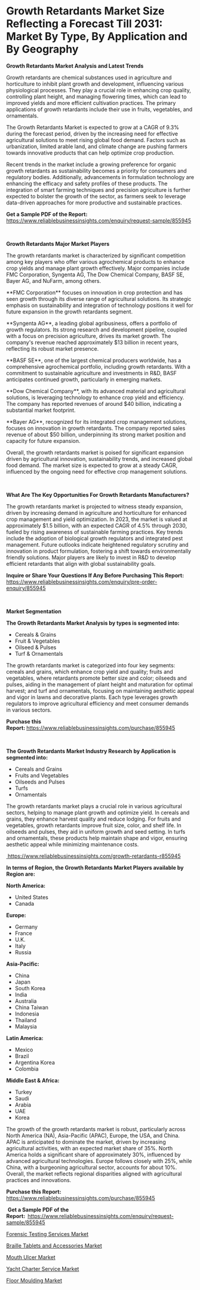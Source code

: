 <p><h1>Growth Retardants Market Size Reflecting a Forecast Till 2031: Market By Type, By Application and By Geography</h1></p><p><strong>Growth Retardants Market Analysis and Latest Trends</strong></p>
<p><p>Growth retardants are chemical substances used in agriculture and horticulture to inhibit plant growth and development, influencing various physiological processes. They play a crucial role in enhancing crop quality, controlling plant height, and managing flowering times, which can lead to improved yields and more efficient cultivation practices. The primary applications of growth retardants include their use in fruits, vegetables, and ornamentals.</p><p>The Growth Retardants Market is expected to grow at a CAGR of 9.3% during the forecast period, driven by the increasing need for effective agricultural solutions to meet rising global food demand. Factors such as urbanization, limited arable land, and climate change are pushing farmers towards innovative products that can help optimize crop production.</p><p>Recent trends in the market include a growing preference for organic growth retardants as sustainability becomes a priority for consumers and regulatory bodies. Additionally, advancements in formulation technology are enhancing the efficacy and safety profiles of these products. The integration of smart farming techniques and precision agriculture is further expected to bolster the growth of the sector, as farmers seek to leverage data-driven approaches for more productive and sustainable practices.</p></p>
<p><strong>Get a Sample PDF of the Report:&nbsp;</strong> <a href="https://www.reliablebusinessinsights.com/enquiry/request-sample/855945?utm_campaign=96&utm_medium=2&utm_source=Github&utm_content=ia&utm_term=11112024&utm_id=growth-retardants">https://www.reliablebusinessinsights.com/enquiry/request-sample/855945</a></p>
<p>&nbsp;</p>
<p><strong>Growth Retardants Major Market Players</strong></p>
<p><p>The growth retardants market is characterized by significant competition among key players who offer various agrochemical products to enhance crop yields and manage plant growth effectively. Major companies include FMC Corporation, Syngenta AG, The Dow Chemical Company, BASF SE, Bayer AG, and NuFarm, among others.</p><p>**FMC Corporation** focuses on innovation in crop protection and has seen growth through its diverse range of agricultural solutions. Its strategic emphasis on sustainability and integration of technology positions it well for future expansion in the growth retardants segment.</p><p>**Syngenta AG**, a leading global agribusiness, offers a portfolio of growth regulators. Its strong research and development pipeline, coupled with a focus on precision agriculture, drives its market growth. The company's revenue reached approximately $13 billion in recent years, reflecting its robust market presence.</p><p>**BASF SE**, one of the largest chemical producers worldwide, has a comprehensive agrochemical portfolio, including growth retardants. With a commitment to sustainable agriculture and investments in R&D, BASF anticipates continued growth, particularly in emerging markets.</p><p>**Dow Chemical Company**, with its advanced material and agricultural solutions, is leveraging technology to enhance crop yield and efficiency. The company has reported revenues of around $40 billion, indicating a substantial market footprint.</p><p>**Bayer AG**, recognized for its integrated crop management solutions, focuses on innovation in growth retardants. The company reported sales revenue of about $50 billion, underpinning its strong market position and capacity for future expansion.</p><p>Overall, the growth retardants market is poised for significant expansion driven by agricultural innovation, sustainability trends, and increased global food demand. The market size is expected to grow at a steady CAGR, influenced by the ongoing need for effective crop management solutions.</p></p>
<p>&nbsp;</p>
<p><strong>What Are The Key Opportunities For Growth Retardants Manufacturers?</strong></p>
<p><p>The growth retardants market is projected to witness steady expansion, driven by increasing demand in agriculture and horticulture for enhanced crop management and yield optimization. In 2023, the market is valued at approximately $1.5 billion, with an expected CAGR of 4.5% through 2030, fueled by rising awareness of sustainable farming practices. Key trends include the adoption of biological growth regulators and integrated pest management. Future outlooks indicate heightened regulatory scrutiny and innovation in product formulation, fostering a shift towards environmentally friendly solutions. Major players are likely to invest in R&D to develop efficient retardants that align with global sustainability goals.</p></p>
<p><strong>Inquire or Share Your Questions If Any Before Purchasing This Report:</strong> <a href="https://www.reliablebusinessinsights.com/enquiry/pre-order-enquiry/855945?utm_campaign=96&utm_medium=2&utm_source=Github&utm_content=ia&utm_term=11112024&utm_id=growth-retardants">https://www.reliablebusinessinsights.com/enquiry/pre-order-enquiry/855945</a></p>
<p>&nbsp;</p>
<p><strong>Market Segmentation</strong></p>
<p><strong>The Growth Retardants Market Analysis by types is segmented into:</strong></p>
<p><ul><li>Cereals & Grains</li><li>Fruit & Vegetables</li><li>Oilseed & Pulses</li><li>Turf & Ornamentals</li></ul></p>
<p><p>The growth retardants market is categorized into four key segments: cereals and grains, which enhance crop yield and quality; fruits and vegetables, where retardants promote better size and color; oilseeds and pulses, aiding in the management of plant height and maturation for optimal harvest; and turf and ornamentals, focusing on maintaining aesthetic appeal and vigor in lawns and decorative plants. Each type leverages growth regulators to improve agricultural efficiency and meet consumer demands in various sectors.</p></p>
<p><strong>Purchase this Report:&nbsp;</strong><a href="https://www.reliablebusinessinsights.com/purchase/855945?utm_campaign=96&utm_medium=2&utm_source=Github&utm_content=ia&utm_term=11112024&utm_id=growth-retardants">https://www.reliablebusinessinsights.com/purchase/855945</a></p>
<p>&nbsp;</p>
<p><strong>The Growth Retardants Market Industry Research by Application is segmented into:</strong></p>
<p><ul><li>Cereals and Grains</li><li>Fruits and Vegetables</li><li>Oilseeds and Pulses</li><li>Turfs</li><li>Ornamentals</li></ul></p>
<p><p>The growth retardants market plays a crucial role in various agricultural sectors, helping to manage plant growth and optimize yield. In cereals and grains, they enhance harvest quality and reduce lodging. For fruits and vegetables, growth retardants improve fruit size, color, and shelf life. In oilseeds and pulses, they aid in uniform growth and seed setting. In turfs and ornamentals, these products help maintain shape and vigor, ensuring aesthetic appeal while minimizing maintenance costs.</p></p>
<p><a href="https://www.reliablebusinessinsights.com/growth-retardants-r855945?utm_campaign=96&utm_medium=2&utm_source=Github&utm_content=ia&utm_term=11112024&utm_id=growth-retardants">&nbsp;https://www.reliablebusinessinsights.com/growth-retardants-r855945</a></p>
<p><strong>In terms of Region, the Growth Retardants Market Players available by Region are:</strong></p>
<p>
    <p> <strong> North America: </strong>
        <ul>
            <li>United States</li>
            <li>Canada</li>
        </ul>
        </p> 
    <p> <strong> Europe: </strong>
        <ul>
            <li>Germany</li>
            <li>France</li>
            <li>U.K.</li>
            <li>Italy</li>
            <li>Russia</li>
        </ul>
        </p> 
    <p> <strong> Asia-Pacific: </strong>
        <ul>
            <li>China</li>
            <li>Japan</li>
            <li>South Korea</li>
            <li>India</li>
            <li>Australia</li>
            <li>China Taiwan</li>
            <li>Indonesia</li>
            <li>Thailand</li>
            <li>Malaysia</li>
        </ul>
        </p> 
    <p> <strong> Latin America: </strong>
        <ul>
            <li>Mexico</li>
            <li>Brazil</li>
            <li>Argentina Korea</li>
            <li>Colombia</li>
        </ul>
        </p> 
    <p> <strong> Middle East & Africa: </strong>
        <ul>
            <li>Turkey</li>
            <li>Saudi</li>
            <li>Arabia</li>
            <li>UAE</li>
            <li>Korea</li>
        </ul>
    </p>
    </p>
<p><p>The growth of the growth retardants market is robust, particularly across North America (NA), Asia-Pacific (APAC), Europe, the USA, and China. APAC is anticipated to dominate the market, driven by increasing agricultural activities, with an expected market share of 35%. North America holds a significant share of approximately 30%, influenced by advanced agricultural technologies. Europe follows closely with 25%, while China, with a burgeoning agricultural sector, accounts for about 10%. Overall, the market reflects regional disparities aligned with agricultural practices and innovations.</p></p>
<p><strong>Purchase this Report: </strong><a href="https://www.reliablebusinessinsights.com/purchase/855945?utm_campaign=96&utm_medium=2&utm_source=Github&utm_content=ia&utm_term=11112024&utm_id=growth-retardants">https://www.reliablebusinessinsights.com/purchase/855945</a></p>
<p>&nbsp;<strong>Get a Sample PDF of the Report:&nbsp;&nbsp;</strong><a href="https://www.reliablebusinessinsights.com/enquiry/request-sample/855945?utm_campaign=96&utm_medium=2&utm_source=Github&utm_content=ia&utm_term=11112024&utm_id=growth-retardants">https://www.reliablebusinessinsights.com/enquiry/request-sample/855945</a></p>
<p><strong></strong></p>
<p><p><a href="https://issuu.com/reportprime-2/docs/forensic-testing-services-market-si_00f71a6c5c1d97?utm_campaign=96&utm_medium=2&utm_source=Github&utm_content=ia&utm_term=11112024&utm_id=growth-retardants">Forensic Testing Services Market</a></p><p><a href="https://www.linkedin.com/pulse/braille-tablets-accessories-market-matrix-applications-dlfce?utm_campaign=96&utm_medium=2&utm_source=Github&utm_content=ia&utm_term=11112024&utm_id=growth-retardants">Braille Tablets and Accessories Market</a></p><p><a href="https://www.linkedin.com/pulse/mouth-ulcer-market-size-share-growth-analysis-type-application-u2iye?utm_campaign=96&utm_medium=2&utm_source=Github&utm_content=ia&utm_term=11112024&utm_id=growth-retardants">Mouth Ulcer Market</a></p><p><a href="https://issuu.com/reportprime-2/docs/yacht-charter-service-market-size-2_e7f5e9ded0098e?utm_campaign=96&utm_medium=2&utm_source=Github&utm_content=ia&utm_term=11112024&utm_id=growth-retardants">Yacht Charter Service Market</a></p><p><a href="https://github.com/MegiMusaj575/Market-Research-Report-List-1/blob/main/floor-moulding-market.md?utm_campaign=96&utm_medium=2&utm_source=Github&utm_content=ia&utm_term=11112024&utm_id=growth-retardants">Floor Moulding Market</a></p></p>